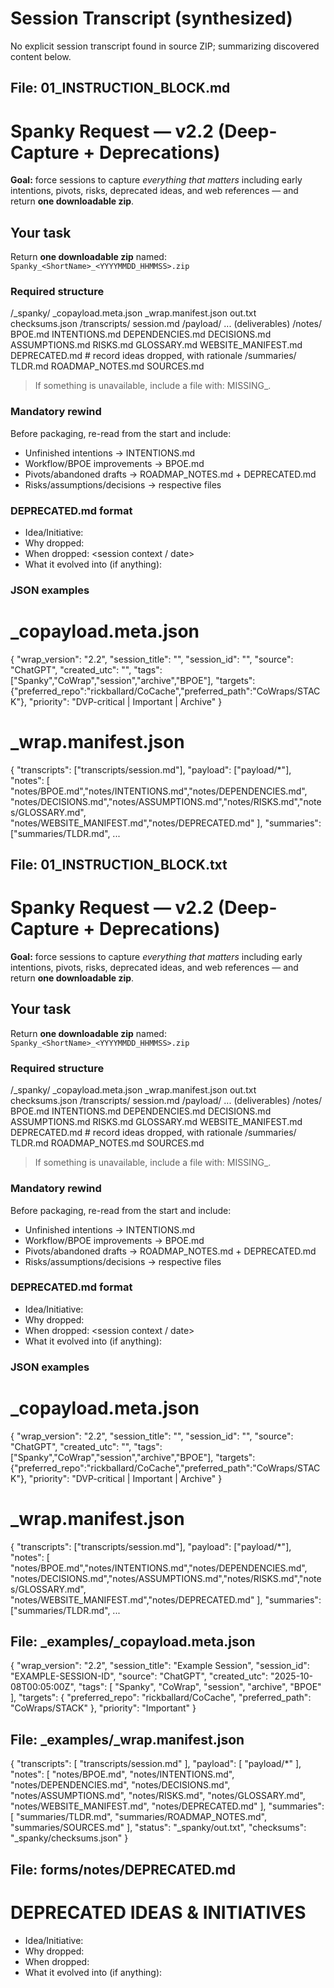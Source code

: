 # Session Transcript (synthesized)

No explicit session transcript found in source ZIP; summarizing discovered content below.

## File: 01_INSTRUCTION_BLOCK.md

# Spanky Request — v2.2 (Deep-Capture + Deprecations)

**Goal:** force sessions to capture *everything that matters* including early intentions, pivots, risks, deprecated ideas, and web references — and return **one downloadable zip**.


## Your task
Return **one downloadable zip** named:
`Spanky_<ShortName>_<YYYYMMDD_HHMMSS>.zip`

### Required structure
/_spanky/
  _copayload.meta.json
  _wrap.manifest.json
  out.txt
  checksums.json
/transcripts/
  session.md
/payload/
  ... (deliverables)
/notes/
  BPOE.md
  INTENTIONS.md
  DEPENDENCIES.md
  DECISIONS.md
  ASSUMPTIONS.md
  RISKS.md
  GLOSSARY.md
  WEBSITE_MANIFEST.md
  DEPRECATED.md        # record ideas dropped, with rationale
/summaries/
  TLDR.md
  ROADMAP_NOTES.md
  SOURCES.md

> If something is unavailable, include a file with: MISSING_<WHAT>.

### Mandatory rewind
Before packaging, re-read from the start and include:
- Unfinished intentions → INTENTIONS.md
- Workflow/BPOE improvements → BPOE.md
- Pivots/abandoned drafts → ROADMAP_NOTES.md + DEPRECATED.md
- Risks/assumptions/decisions → respective files

### DEPRECATED.md format
- Idea/Initiative: <short name>
- Why dropped: <reason>
- When dropped: <session context / date>
- What it evolved into (if anything): <link or note>

### JSON examples
# _copayload.meta.json
{
  "wrap_version": "2.2",
  "session_title": "<human title>",
  "session_id": "<if known>",
  "source": "ChatGPT",
  "created_utc": "<ISO8601>",
  "tags": ["Spanky","CoWrap","session","archive","BPOE"],
  "targets": {"preferred_repo":"rickballard/CoCache","preferred_path":"CoWraps/STACK"},
  "priority": "DVP-critical | Important | Archive"
}

# _wrap.manifest.json
{
  "transcripts": ["transcripts/session.md"],
  "payload": ["payload/*"],
  "notes": [
    "notes/BPOE.md","notes/INTENTIONS.md","notes/DEPENDENCIES.md",
    "notes/DECISIONS.md","notes/ASSUMPTIONS.md","notes/RISKS.md","notes/GLOSSARY.md",
    "notes/WEBSITE_MANIFEST.md","notes/DEPRECATED.md"
  ],
  "summaries": ["summaries/TLDR.md", ...

## File: 01_INSTRUCTION_BLOCK.txt

# Spanky Request — v2.2 (Deep-Capture + Deprecations)

**Goal:** force sessions to capture *everything that matters* including early intentions, pivots, risks, deprecated ideas, and web references — and return **one downloadable zip**.


## Your task
Return **one downloadable zip** named:
`Spanky_<ShortName>_<YYYYMMDD_HHMMSS>.zip`

### Required structure
/_spanky/
  _copayload.meta.json
  _wrap.manifest.json
  out.txt
  checksums.json
/transcripts/
  session.md
/payload/
  ... (deliverables)
/notes/
  BPOE.md
  INTENTIONS.md
  DEPENDENCIES.md
  DECISIONS.md
  ASSUMPTIONS.md
  RISKS.md
  GLOSSARY.md
  WEBSITE_MANIFEST.md
  DEPRECATED.md        # record ideas dropped, with rationale
/summaries/
  TLDR.md
  ROADMAP_NOTES.md
  SOURCES.md

> If something is unavailable, include a file with: MISSING_<WHAT>.

### Mandatory rewind
Before packaging, re-read from the start and include:
- Unfinished intentions → INTENTIONS.md
- Workflow/BPOE improvements → BPOE.md
- Pivots/abandoned drafts → ROADMAP_NOTES.md + DEPRECATED.md
- Risks/assumptions/decisions → respective files

### DEPRECATED.md format
- Idea/Initiative: <short name>
- Why dropped: <reason>
- When dropped: <session context / date>
- What it evolved into (if anything): <link or note>

### JSON examples
# _copayload.meta.json
{
  "wrap_version": "2.2",
  "session_title": "<human title>",
  "session_id": "<if known>",
  "source": "ChatGPT",
  "created_utc": "<ISO8601>",
  "tags": ["Spanky","CoWrap","session","archive","BPOE"],
  "targets": {"preferred_repo":"rickballard/CoCache","preferred_path":"CoWraps/STACK"},
  "priority": "DVP-critical | Important | Archive"
}

# _wrap.manifest.json
{
  "transcripts": ["transcripts/session.md"],
  "payload": ["payload/*"],
  "notes": [
    "notes/BPOE.md","notes/INTENTIONS.md","notes/DEPENDENCIES.md",
    "notes/DECISIONS.md","notes/ASSUMPTIONS.md","notes/RISKS.md","notes/GLOSSARY.md",
    "notes/WEBSITE_MANIFEST.md","notes/DEPRECATED.md"
  ],
  "summaries": ["summaries/TLDR.md", ...

## File: _examples/_copayload.meta.json

{
  "wrap_version": "2.2",
  "session_title": "Example Session",
  "session_id": "EXAMPLE-SESSION-ID",
  "source": "ChatGPT",
  "created_utc": "2025-10-08T00:05:00Z",
  "tags": [
    "Spanky",
    "CoWrap",
    "session",
    "archive",
    "BPOE"
  ],
  "targets": {
    "preferred_repo": "rickballard/CoCache",
    "preferred_path": "CoWraps/STACK"
  },
  "priority": "Important"
}

## File: _examples/_wrap.manifest.json

{
  "transcripts": [
    "transcripts/session.md"
  ],
  "payload": [
    "payload/*"
  ],
  "notes": [
    "notes/BPOE.md",
    "notes/INTENTIONS.md",
    "notes/DEPENDENCIES.md",
    "notes/DECISIONS.md",
    "notes/ASSUMPTIONS.md",
    "notes/RISKS.md",
    "notes/GLOSSARY.md",
    "notes/WEBSITE_MANIFEST.md",
    "notes/DEPRECATED.md"
  ],
  "summaries": [
    "summaries/TLDR.md",
    "summaries/ROADMAP_NOTES.md",
    "summaries/SOURCES.md"
  ],
  "status": "_spanky/out.txt",
  "checksums": "_spanky/checksums.json"
}

## File: forms/notes/DEPRECATED.md

# DEPRECATED IDEAS & INITIATIVES
- Idea/Initiative: 
- Why dropped: 
- When dropped: 
- What it evolved into (if anything):
